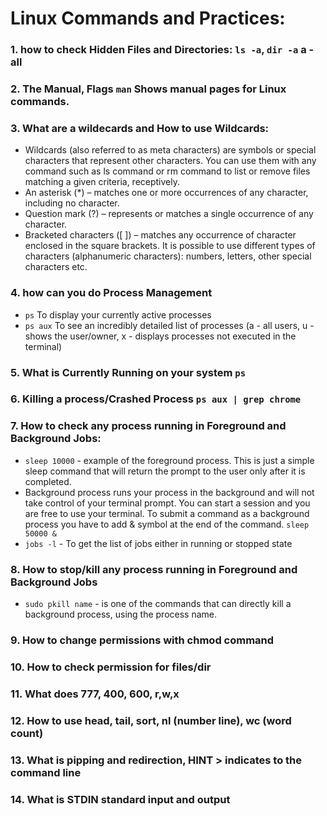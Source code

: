 # Linux Commands and Practices:


### 1. how to check Hidden Files and Directories: `ls -a`, `dir -a` a - all
### 2. The Manual, Flags `man` Shows manual pages for Linux commands.
### 3. What are a wildecards and How to use Wildcards: 
- Wildcards (also referred to as meta characters) are symbols or special characters that represent other characters. You can use them with any command such as ls command or rm command to list or remove files matching a given criteria, receptively.
- An asterisk (*) – matches one or more occurrences of any character, including no character.
- Question mark (?) – represents or matches a single occurrence of any character.
- Bracketed characters ([ ]) – matches any occurrence of character enclosed in the square brackets. It is possible to use different types of characters (alphanumeric characters): numbers, letters, other special characters etc.  

### 4. how can you do Process Management
- `ps` To display your currently active processes
- `ps aux` To see an incredibly detailed list of processes (a - all users, u - shows the user/owner, x - displays processes not executed in the terminal)  

### 5. What is Currently Running on your system `ps`
### 6. Killing a process/Crashed Process `ps aux | grep chrome` 
### 7. How to check any process running in Foreground and Background Jobs:
- `sleep 10000` - example of the foreground process. This is just a simple sleep command that will return the prompt to the user only after it is completed.  
- Background process runs your process in the background and will not take control of your terminal prompt. You can start a session and you are free to use your terminal. To submit a command as a background process you have to add & symbol at the end of the command. `sleep 50000 &`  
- `jobs -l` - To get the list of jobs either in running or stopped state  

### 8. How to stop/kill any process running in Foreground and Background Jobs
- `sudo pkill name` - is one of the commands that can directly kill a background process, using the process name.

### 9. How to change permissions with chmod command
### 10. How to check permission for files/dir
### 11. What does 777, 400, 600, r,w,x
### 12. How to use head, tail, sort, nl (number line), wc (word count)
### 13. What is pipping and redirection, HINT > indicates to the command line
### 14. What is STDIN standard input and output


